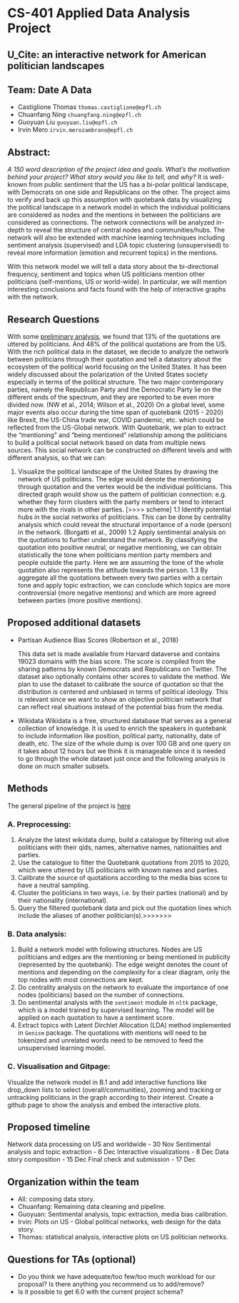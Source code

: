 # CS-401 Applied Data Analysis Project
## U_Cite: an interactive network for American politician landscapes
 
## Team: Date A Data
- Castiglione Thomas `thomas.castiglione@epfl.ch`
- Chuanfang Ning `chuangfang.ning@epfl.ch`
- Guoyuan Liu `guoyuan.liu@epfl.ch`
- Irvin Mero `irvin.merozambrano@epfl.ch`
 
## Abstract:
*A 150 word description of the project idea and goals. What’s the motivation behind your project? What story would you like to tell, and why?*
It is well-known from public sentiment that the US has a bi-polar political landscape, with Democrats on one side and Republicans on the other. The project aims to verify and back up this assumption with quotebank data by visualizing the political landscape in a network model in which the individual politicians are considered as nodes and the mentions in between the politicians are considered as connections. The network connections will be analyzed in-depth to reveal the structure of central nodes and communities/hubs. The network will also be extended with machine learning techniques including sentiment analysis (supervised) and LDA topic clustering (unsupervised) to reveal more information (emotion and recurrent topics) in the mentions.
 
With this network model we will tell a data story about the bi-directional frequency, sentiment and topics when US politicians mention other politicians (self-mentions, US or world-wide). In particular, we will mention interesting conclusions and facts found with the help of interactive graphs with the network.
 
## Research Questions
With some [preliminary analysis](https://github.com/epfl-ada/ada-2021-project-date-a-data/blob/main/Milestone2/Descriptive%20Analysis.ipynb), we found that 13% of the quotations are uttered by politicians. And 48% of the political quotations are from the US. With the rich political data in the dataset, we decide to analyze the network between politicians through their quotation and tell a datastory about the ecosystem of the political world focusing on the United States.
It has been widely discussed about the polarization of the United States society especially in terms of the political structure. The two major contemporary parties, namely the Republican Party and the Democratic Party lie on the different ends of the spectrum, and they are reported to be even more divided now. (NW et al., 2014; Wilson et al., 2020) On a global level, some major events also occur during the time span of quotebank (2015 - 2020) like Brexit, the US-China trade war, COVID pandemic, etc. which could be reflected from the US-Global network.
With Quotebank, we plan to extract the “mentioning” and “being mentioned” relationship among the politicians to build a political social network based on data from multiple news sources. This social network can be constructed on different levels and with different analysis, so that we can:
 
1. Visualize the political landscape of the United States by drawing the network of US politicians. The edge would denote the mentioning through quotation and the vertex would be the individual politicians. This directed graph would show us the pattern of politician connection: e.g. whether they form clusters with the party members or tend to interact more with the rivals in other parties.
[>>>> scheme]
1.1 Identify potential hubs in the social networks of politicians. This can be done by centrality analysis which could reveal the structural importance of a node (person) in the network. (Borgatti et al., 2009)
1.2 Apply sentimental analysis on the quotations to further understand the network. By classifying the quotation into positive neutral, or negative mentioning, we can obtain statistically the tone when politicians mention party members and people outside the party. Here we are assuming the tone of the whole quotation also represents the attitude towards the person. 
1.3 By aggregate all the quotations between every two parties with a certain tone and apply topic extraction, we can conclude which topics are more controversial  (more negative mentions) and which are more agreed between parties (more positive mentions). 
 
## Proposed additional datasets
- Partisan Audience Bias Scores (Robertson et al., 2018)
 
    This data set is made available from Harvard dataverse and contains 19023 domains with the bias score. The score is compiled from the sharing patterns by known Democrats and Republicans on Twitter. The dataset also optionally contains other scores to validate the method. We plan to use the dataset to calibrate the source of quotation so that the distribution is centered and unbiased in terms of political ideology. This is relevant since we want to show an objective politician network that can reflect real situations instead of the potential bias from the media.
 
- Wikidata
    Wikidata is a free, structured database that serves as a general collection of knowledge. It is used to enrich the speakers in quotebank to include information like position, political party, nationality, date of death, etc. The size of the whole dump is over 100 GB and one query on it takes about 12 hours but we think it is manageable since it is needed to go through the whole dataset just once and the following analysis is done on much smaller subsets.
 
## Methods
The general pipeline of the project is [here](https://github.com/epfl-ada/ada-2021-project-date-a-data/blob/main/Milestone2/Project%20Pipeline.ipynb)
 
### A. Preprocessing:
1. Analyze the latest wikidata dump, build a catalogue by filtering out alive politicians with their qids, names, alternative names, nationalities and parties.
2. Use the catalogue to filter the Quotebank quotations from 2015 to 2020, which were uttered by US politicians with known names and parties.
3. Calibrate the source of quotations according to the media bias score to have a neutral sampling.
4. Cluster the politicians in two ways, i.e. by their parties (national) and by their nationality (international).
5. Query the filtered quotebank data and pick out the quotation lines which include the aliases of another politician(s).>>>>>>>
### B. Data analysis:
 
1. Build a network model with following structures. Nodes are US politicians and edges are the mentioning or being mentioned in publicity (represented by the quotebank). The edge weight denotes the count of mentions and depending on the complexity for a clear diagram, only the top nodes with most connections are kept.
2. Do centrality analysis on the network to evaluate the importance of one nodes (politicians) based on the number of connections. 
3. Do sentimental analysis with the `sentiment` module in `nltk` package, which is a model trained by supervised learning. The model will be applied on each quotation to have a sentiment score.
4. Extract topics with Latent Dirchlet Allocation (LDA) method implemented in `Genism` package. The quotations with mentions will need to be tokenized and unrelated words need to be removed to feed the unsupervised learning model.
 
### C. Visualisation and Gitpage:
Visualize the network model in B.1 and add interactive functions like drop_down lists to select (overall/communities), zooming and tracking or untracking politicians in the graph according to their interest.
Create a github page to show the analysis and embed the interactive plots.
 
## Proposed timeline
 
 
Network data processing on US and worldwide - 30 Nov
Sentimental analysis and topic extraction - 6 Dec
Interactive visualizations - 8 Dec
Data story composition - 15 Dec
Final check and submission - 17 Dec
 
 
## Organization within the team
- All: composing data story.
- Chuanfang: Remaining data cleaning and pipeline.
- Guoyuan: Sentimental analysis, topic extraction, media bias calibration.
- Irvin: Plots on US - Global political networks, web design for the data story.
- Thomas: statistical analysis, interactive plots on US politician networks.
 
 
## Questions for TAs (optional)
* Do you think we have adequate/too few/too much workload for our proposal? Is there anything you recommend us to add/remove?
* Is it possible to get 6.0 with the current project schema?
